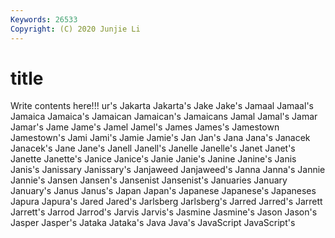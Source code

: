 ```yaml
---
Keywords: 26533
Copyright: (C) 2020 Junjie Li
---
```


# title

Write contents here!!!
ur's 
Jakarta 
Jakarta's
Jake 
Jake's 
Jamaal 
Jamaal's 
Jamaica 
Jamaica's 
Jamaican 
Jamaican's 
Jamaicans 
Jamal
Jamal's 
Jamar 
Jamar's 
Jame 
Jame's 
Jamel 
Jamel's 
James 
James's 
Jamestown
Jamestown's 
Jami 
Jami's 
Jamie 
Jamie's 
Jan 
Jan's 
Jana 
Jana's 
Janacek
Janacek's 
Jane 
Jane's 
Janell 
Janell's 
Janelle 
Janelle's 
Janet 
Janet's 
Janette
Janette's 
Janice 
Janice's 
Janie 
Janie's 
Janine 
Janine's 
Janis 
Janis's 
Janissary
Janissary's 
Janjaweed 
Janjaweed's 
Janna 
Janna's 
Jannie 
Jannie's 
Jansen 
Jansen's 
Jansenist
Jansenist's 
Januaries 
January 
January's 
Janus 
Janus's 
Japan 
Japan's 
Japanese 
Japanese's
Japaneses 
Japura 
Japura's 
Jared 
Jared's 
Jarlsberg 
Jarlsberg's 
Jarred 
Jarred's 
Jarrett
Jarrett's 
Jarrod 
Jarrod's 
Jarvis 
Jarvis's 
Jasmine 
Jasmine's 
Jason 
Jason's 
Jasper
Jasper's 
Jataka 
Jataka's 
Java 
Java's 
JavaScript 
JavaScript's 
